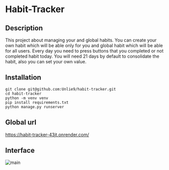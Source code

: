 # Habit-Tracker

## Description
This project about managing your and global habits.
You can create your own habit which will be able only for you and global habit which will be able for all users.
Every day you need to press buttons that you completed or not completed habit today.
You will need 21 days by default to consolidate the habit, also you can set your own value.

## Installation
```
git clone git@github.com:Unlie9/habit-tracker.git
cd habit-tracker
python -m venv venv
pip install requirements.txt
python manage.py runserver
```

## Global url
https://habit-tracker-43jt.onrender.com/

## Interface
![main](https://github.com/user-attachments/assets/e694ade5-2dc3-4612-8940-f2b1fa80705e)
